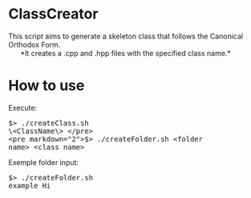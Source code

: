 # ClassCreator

This script aims to generate a skeleton class that follows the Canonical Orthodox Form.  
&nbsp;&nbsp;&nbsp;&nbsp;&nbsp;&nbsp;\*It creates a .cpp and .hpp files with the specified class name.\*

# How to use

Execute:  
    <pre markdown="1">$> ./createClass.sh \<ClassName\> </pre>
    <pre markdown="2">$> ./createFolder.sh \<folder name\> \<class name\></pre>

Exemple folder input:
    <pre markdown="3">$> ./createFolder.sh example Hi </pre>